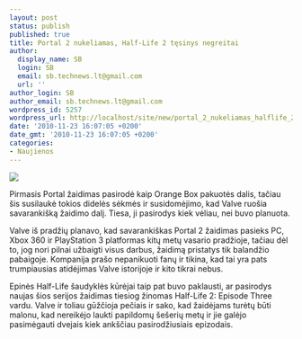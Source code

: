 ```yaml
---
layout: post
status: publish
published: true
title: Portal 2 nukeliamas, Half-Life 2 tęsinys negreitai
author:
  display_name: SB
  login: SB
  email: sb.technews.lt@gmail.com
  url: ''
author_login: SB
author_email: sb.technews.lt@gmail.com
wordpress_id: 5257
wordpress_url: http://localhost/site/new/portal_2_nukeliamas_halflife_2_tesinys_negreitai/
date: '2010-11-23 16:07:05 +0200'
date_gmt: '2010-11-23 16:07:05 +0200'
categories:
- Naujienos
---
```

<div class="imgright"><img src="http://www.part.lt/img/14b1ea4c053f534b0273ee1baaae70e1115.jpg"  /></div>
<p>Pirmasis Portal žaidimas pasirodė kaip Orange Box pakuotės dalis, tačiau šis susilaukė tokios didelės sėkmės ir susidomėjimo, kad Valve ruošia savarankišką žaidimo dalį. Tiesa, ji pasirodys kiek vėliau, nei buvo planuota.</p>
<p>Valve iš pradžių planavo, kad savarankiškas Portal 2 žaidimas pasieks PC, Xbox 360 ir PlayStation 3 platformas kitų metų vasario pradžioje, tačiau dėl to, jog nori pilnai užbaigti visus darbus, žaidimą pristatys tik balandžio pabaigoje. Kompanija prašo nepanikuoti fanų ir tikina, kad tai yra pats trumpiausias atidėjimas Valve istorijoje ir kito tikrai nebus.</p>
<p>Epinės Half-Life šaudyklės kūrėjai taip pat buvo paklausti, ar pasirodys naujas šios serijos žaidimas tiesiog žinomas Half-Life 2: Episode Three vardu. Valve ir toliau gūžčioja pečiais ir sako, kad žaidėjams turėtų būti malonu, kad nereikėjo laukti papildomų šešerių metų ir jie galėjo pasimėgauti dvejais kiek ankščiau pasirodžiusiais epizodais.<br /></p>
